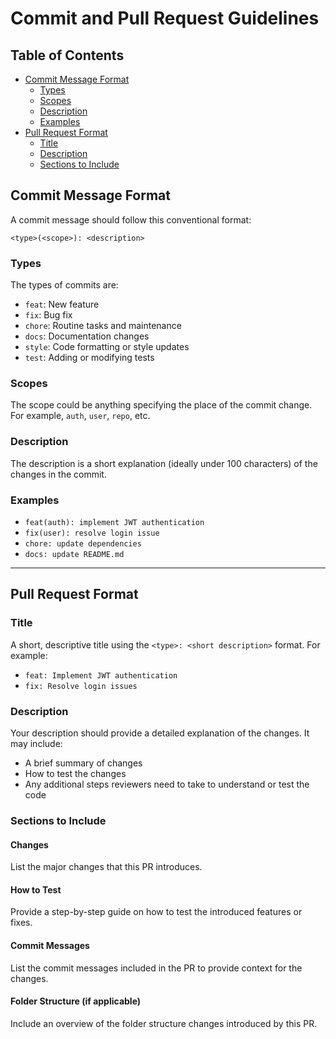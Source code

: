 # Commit and Pull Request Guidelines

## Table of Contents

- [Commit Message Format](#commit-message-format)
  - [Types](#types)
  - [Scopes](#scopes)
  - [Description](#description)
  - [Examples](#examples)
- [Pull Request Format](#pull-request-format)
  - [Title](#title)
  - [Description](#description-1)
  - [Sections to Include](#sections-to-include)

## Commit Message Format

A commit message should follow this conventional format:

```
<type>(<scope>): <description>
```

### Types

The types of commits are:

- `feat`: New feature
- `fix`: Bug fix
- `chore`: Routine tasks and maintenance
- `docs`: Documentation changes
- `style`: Code formatting or style updates
- `test`: Adding or modifying tests

### Scopes

The scope could be anything specifying the place of the commit change. For example, `auth`, `user`, `repo`, etc.

### Description

The description is a short explanation (ideally under 100 characters) of the changes in the commit.

### Examples

- `feat(auth): implement JWT authentication`
- `fix(user): resolve login issue`
- `chore: update dependencies`
- `docs: update README.md`

---

## Pull Request Format

### Title

A short, descriptive title using the `<type>: <short description>` format. For example:

- `feat: Implement JWT authentication`
- `fix: Resolve login issues`

### Description

Your description should provide a detailed explanation of the changes. It may include:

- A brief summary of changes
- How to test the changes
- Any additional steps reviewers need to take to understand or test the code

### Sections to Include

#### Changes

List the major changes that this PR introduces.

#### How to Test

Provide a step-by-step guide on how to test the introduced features or fixes.

#### Commit Messages

List the commit messages included in the PR to provide context for the changes.

#### Folder Structure (if applicable)

Include an overview of the folder structure changes introduced by this PR.

